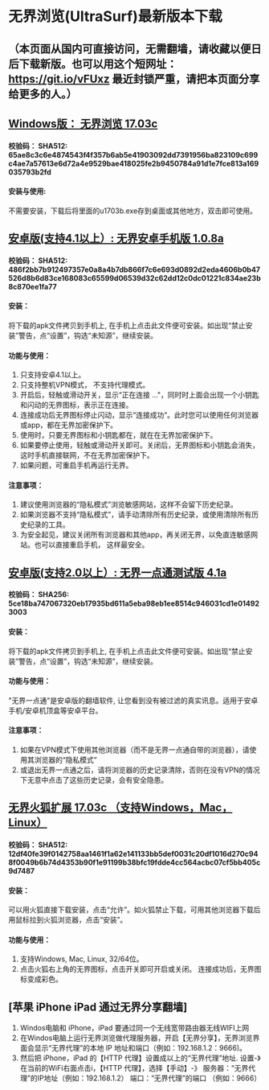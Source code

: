 # 无界浏览(UltraSurf)最新版本下载
## （本页面从国内可直接访问，无需翻墙，请收藏以便日后下载新版。也可以用这个短网址： https://git.io/vFUxz 最近封锁严重，请把本页面分享给更多的人。）

## [Windows版： 无界浏览 17.03c](https://raw.githubusercontent.com/wujieliulan/download/master/u.zip)

#### 校验码： SHA512: 65ae8c3c6e4874543f4f357b6ab5e41903092dd7391956ba823109c699c4ae7a57613e6d72a4e9529bae418025fe2b9450784a91d1e7fce813a169035793b2fd

#### 安装与使用:
不需要安装，下载后将里面的u1703b.exe存到桌面或其他地方，双击即可使用。


## [安卓版(支持4.1以上）: 无界安卓手机版 1.0.8a](https://raw.githubusercontent.com/wujieliulan/download/master/ultrasurf.apk)

#### 校验码： SHA512: 486f2bb7b912497357e0a8a4b7db866f7c6e693d0892d2eda4606b0b47526d8b6d83ce168083c65599d06539d32c62dd12c0dc01221c834ae23b8c870ee1fa77

#### 安装：

将下载的apk文件拷贝到手机上, 在手机上点击此文件便可安装。如出现“禁止安装”警告，点“设置”，钩选“未知源”，继续安装。

#### 功能与使用：

1. 只支持安卓4.1以上。
2. 只支持整机VPN模式， 不支持代理模式。
3. 开启后，轻触或滑动开关，显示“正在连接 ..."，同时时上面会出现一个小钥匙和闪动的无界图标，表示正在连接。
4. 连接成功后无界图标停止闪动，显示“连接成功“。此时您可以使用任何浏览器或app，都在无界加密保护下。
5. 使用时，只要无界图标和小钥匙都在，就在在无界加密保护下。
6. 如果要停止使用，轻触或滑动开关即可。关闭后，无界图标和小钥匙会消失，这时手机直接联网，不在无界加密保护下。
7. 如果问题，可重启手机再运行无界。

#### 注意事项：
1. 建议使用浏览器的“隐私模式”浏览敏感网站，这样不会留下历史纪录。
2. 如果浏览器不支持“隐私模式”，请手动清除所有历史纪录，或使用清除所有历史纪录的工具。
3. 为安全起见，建议关闭所有浏览器和其他app，再关闭无界，以免直连敏感网站。也可以直接重启手机， 这样最安全。

## [安卓版(支持2.0以上）: 无界一点通测试版 4.1a](https://raw.githubusercontent.com/wujieliulan/download/master/um41a.apk)

#### 校验码： SHA256:  5ce18ba747067320eb17935bd611a5eba98eb1ee8514c946031cd1e014923003

#### 安装：

将下载的apk文件拷贝到手机上, 在手机上点击此文件便可安装。如出现“禁止安装”警告，点“设置”，钩选“未知源”，继续安装。

#### 功能与使用：

"无界一点通"是安卓版的翻墙软件, 让您看到没有被过滤的真实讯息。适用于安卓手机/安卓机顶盒等安卓平台。

#### 注意事项：
1. 如果在VPN模式下使用其他浏览器（而不是无界一点通自带的浏览器），请使用其浏览器的“隐私模式”
2. 或退出无界一点通之后，请将浏览器的历史记录清除，否则在没有VPN的情况下无意中点击了这些历史记录，会有安全隐患。

## [无界火狐扩展 17.03c （支持Windows，Mac，Linux）](https://raw.githubusercontent.com/wujieliulan/download/master/ultrasurf.xpi)

#### 校验码： SHA512: 12df40fe39f0142758aa1461f1a62e141133bb5def0031c20df1016d270c948f0049b6b74d4353b90f1e91199b38bfc19fdde4cc564acbc07cf5bb405c9d7487

#### 安装：

可以用火狐直接下载安装，点击“允许”。如火狐禁止下载，可用其他浏览器下载后用鼠标拉到火狐浏览器，点击“安装”。

#### 功能与使用：

1. 支持Windows, Mac, Linux, 32/64位。
2. 点击火狐右上角的无界图标，点击开关即可开启或关闭。 连接成功后，无界图标变成彩色。

## [苹果 iPhone iPad 通过无界分享翻墙]

1. Windos电脑和 iPhone，iPad 要通过同一个无线宽带路由器无线WIFI上网
2. 在Windos电脑上运行无界浏览做代理服务器，开启【无界分享】，无界浏览界面会显示“无界代理”的本地 IP 地址和端口（例如：192.168.1.2：9666)。
3. 然后把 iPhone，iPad 的【HTTP 代理】设置成以上的“无界代理”地址. 
    设置-》在当前的WiFi右面点击i，【HTTP 代理】，选择【手动】-》
    服务器：“无界代理”的IP地址（例如：192.168.1.2）
    端口：“无界代理”的端口 （例如：9666）



